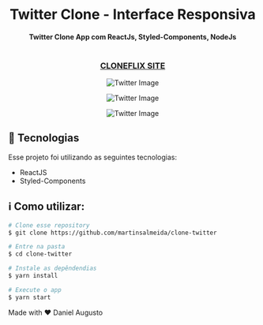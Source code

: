<h1 align="center">
    Twitter Clone - Interface Responsiva
</h1>

<h4 align="center">
  Twitter Clone App com ReactJs, Styled-Components, NodeJs
  <br>
  <br>
</h4>

<h3 align="center">
  <a href="https://my-cloneflix.netlify.app/">CLONEFLIX SITE</a>
  <br>
</h3>


<p align="center">
  <img alt="Twitter Image" src="https://user-images.githubusercontent.com/42298239/94811074-47a25f00-03cb-11eb-95f5-255c4fd70958.png" />
</p>

<p align="center">
  <img alt="Twitter Image" src="https://user-images.githubusercontent.com/42298239/94811127-5721a800-03cb-11eb-8f36-fc5f0fc9ad9a.png" />
</p>

<p align="center">
  <img alt="Twitter Image" src="https://user-images.githubusercontent.com/42298239/94811202-6ef92c00-03cb-11eb-9e32-c0fef7740fef.png" />
</p>

## :rocket: Tecnologias
Esse projeto foi utilizando as seguintes tecnologias:

-  ReactJS
-  Styled-Components



## :information_source: Como utilizar:

```bash
# Clone esse repository
$ git clone https://github.com/martinsalmeida/clone-twitter

# Entre na pasta
$ cd clone-twitter

# Instale as depêndendias
$ yarn install

# Execute o app 
$ yarn start
```

Made with ♥ Daniel Augusto 